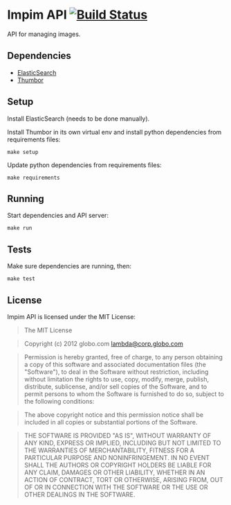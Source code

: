 Impim API [![Build Status](https://secure.travis-ci.org/globocom/impim-api.png)](http://travis-ci.org/globocom/impim-api)
=========

API for managing images.

Dependencies
------------

- [ElasticSearch](http://www.elasticsearch.org/)
- [Thumbor](https://github.com/globocom/thumbor)

Setup
-----

Install ElasticSearch (needs to be done manually).

Install Thumbor in its own virtual env and install python dependencies from requirements files:

    make setup

Update python dependencies from requirements files:

    make requirements

Running
-------

Start dependencies and API server:

    make run

Tests
-----

Make sure dependencies are running, then:

    make test

License
-------

Impim API is licensed under the MIT License:

> The MIT License

> Copyright (c) 2012 globo.com <lambda@corp.globo.com>

> Permission is hereby granted, free of charge, to any person obtaining a copy
> of this software and associated documentation files (the "Software"), to deal
> in the Software without restriction, including without limitation the rights
> to use, copy, modify, merge, publish, distribute, sublicense, and/or sell
> copies of the Software, and to permit persons to whom the Software is
> furnished to do so, subject to the following conditions:

> The above copyright notice and this permission notice shall be included in
> all copies or substantial portions of the Software.

> THE SOFTWARE IS PROVIDED "AS IS", WITHOUT WARRANTY OF ANY KIND, EXPRESS OR
> IMPLIED, INCLUDING BUT NOT LIMITED TO THE WARRANTIES OF MERCHANTABILITY,
> FITNESS FOR A PARTICULAR PURPOSE AND NONINFRINGEMENT. IN NO EVENT SHALL THE
> AUTHORS OR COPYRIGHT HOLDERS BE LIABLE FOR ANY CLAIM, DAMAGES OR OTHER
> LIABILITY, WHETHER IN AN ACTION OF CONTRACT, TORT OR OTHERWISE, ARISING FROM,
> OUT OF OR IN CONNECTION WITH THE SOFTWARE OR THE USE OR OTHER DEALINGS IN
> THE SOFTWARE.
